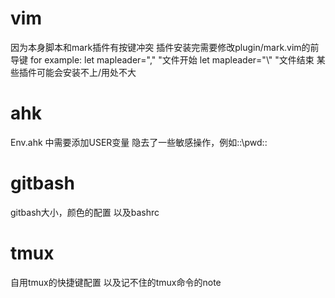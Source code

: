 # vim
因为本身脚本和mark插件有按键冲突
插件安装完需要修改plugin/mark.vim的前导键
for example:
let mapleader=","   "文件开始
let mapleader="\\"  "文件结束
某些插件可能会安装不上/用处不大



# ahk
Env.ahk 中需要添加USER变量
隐去了一些敏感操作，例如::\\pwd::



# gitbash
gitbash大小，颜色的配置
以及bashrc



# tmux
自用tmux的快捷键配置
以及记不住的tmux命令的note


